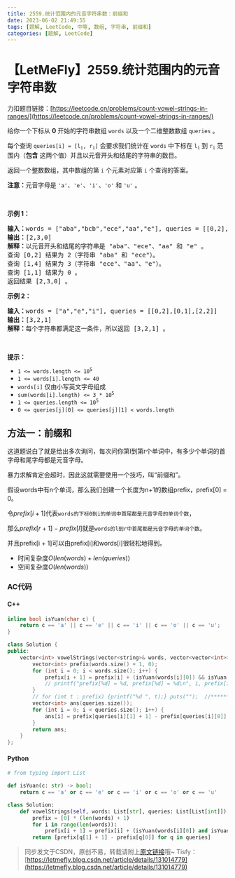 ```yaml
---
title: 2559.统计范围内的元音字符串数：前缀和
date: 2023-06-02 21:49:55
tags: [题解, LeetCode, 中等, 数组, 字符串, 前缀和]
categories: [题解, LeetCode]
---
```


# 【LetMeFly】2559.统计范围内的元音字符串数

力扣题目链接：[https://leetcode.cn/problems/count-vowel-strings-in-ranges/](https://leetcode.cn/problems/count-vowel-strings-in-ranges/)

<p>给你一个下标从 <strong>0</strong> 开始的字符串数组 <code>words</code> 以及一个二维整数数组 <code>queries</code> 。</p>

<p>每个查询 <code>queries[i] = [l<sub>i</sub>, r<sub>i</sub>]</code> 会要求我们统计在 <code>words</code> 中下标在 <code>l<sub>i</sub></code> 到 <code>r<sub>i</sub></code> 范围内（<strong>包含</strong> 这两个值）并且以元音开头和结尾的字符串的数目。</p>

<p>返回一个整数数组，其中数组的第 <code>i</code> 个元素对应第 <code>i</code> 个查询的答案。</p>

<p><strong>注意：</strong>元音字母是 <code>'a'</code>、<code>'e'</code>、<code>'i'</code>、<code>'o'</code> 和 <code>'u'</code> 。</p>

<p>&nbsp;</p>

<p><strong>示例 1：</strong></p>

<pre>
<strong>输入：</strong>words = ["aba","bcb","ece","aa","e"], queries = [[0,2],[1,4],[1,1]]
<strong>输出：</strong>[2,3,0]
<strong>解释：</strong>以元音开头和结尾的字符串是 "aba"、"ece"、"aa" 和 "e" 。
查询 [0,2] 结果为 2（字符串 "aba" 和 "ece"）。
查询 [1,4] 结果为 3（字符串 "ece"、"aa"、"e"）。
查询 [1,1] 结果为 0 。
返回结果 [2,3,0] 。
</pre>

<p><strong>示例 2：</strong></p>

<pre>
<strong>输入：</strong>words = ["a","e","i"], queries = [[0,2],[0,1],[2,2]]
<strong>输出：</strong>[3,2,1]
<strong>解释：</strong>每个字符串都满足这一条件，所以返回 [3,2,1] 。</pre>

<p>&nbsp;</p>

<p><strong>提示：</strong></p>

<ul>
	<li><code>1 &lt;= words.length &lt;= 10<sup>5</sup></code></li>
	<li><code>1 &lt;= words[i].length &lt;= 40</code></li>
	<li><code>words[i]</code> 仅由小写英文字母组成</li>
	<li><code>sum(words[i].length) &lt;= 3 * 10<sup>5</sup></code></li>
	<li><code>1 &lt;= queries.length &lt;= 10<sup>5</sup></code></li>
	<li><code>0 &lt;= queries[j][0] &lt;= queries[j][1] &lt;&nbsp;words.length</code></li>
</ul>


    
## 方法一：前缀和

这道题说白了就是给出多次询问，每次问你第l到第r个单词中，有多少个单词的首字母和尾字母都是元音字母。

暴力求解肯定会超时，因此这就需要使用一个技巧，叫“前缀和”。

假设words中有n个单词，那么我们创建一个长度为n+1的数组prefix，prefix[0] = 0。

令$prefix[i + 1]$代表```words的下标0到i的单词中首尾都是元音字母的单词个数```，

那么$prefix[r + 1] - prefix[l]$就是```words的l到r中首尾都是元音字母的单词个数```。

并且prefix[i + 1]可以由prefix[i]和words[i]很轻松地得到。

+ 时间复杂度$O(len(words) + len(queries))$
+ 空间复杂度$O(len(words))$

### AC代码

#### C++

```cpp
inline bool isYuan(char c) {
    return c == 'a' || c == 'e' || c == 'i' || c == 'o' || c == 'u';
}

class Solution {
public:
    vector<int> vowelStrings(vector<string>& words, vector<vector<int>>& queries) {
        vector<int> prefix(words.size() + 1, 0);
        for (int i = 0; i < words.size(); i++) {
            prefix[i + 1] = prefix[i] + (isYuan(words[i][0]) && isYuan(words[i].back()));  // 这里&&外必须加括号，不然会先执行prefix[i] + isYuan(words[i][0])，再将结果于isYuan(words[i].back())做与运算
            // printf("prefix[%d] = %d, prefix[%d] = %d\n", i, prefix[i], i + 1, prefix[i + 1]);  //**********
        }
        // for (int t : prefix) {printf("%d ", t);} puts("");  //**********
        vector<int> ans(queries.size());
        for (int i = 0; i < queries.size(); i++) {
            ans[i] = prefix[queries[i][1] + 1] - prefix[queries[i][0]];
        }
        return ans;
    }
};
```

#### Python

```python
# from typing import List

def isYuan(c: str) -> bool:
    return c == 'a' or c == 'e' or c == 'i' or c == 'o' or c == 'u'

class Solution:
    def vowelStrings(self, words: List[str], queries: List[List[int]]) -> List[int]:
        prefix = [0] * (len(words) + 1)
        for i in range(len(words)):
            prefix[i + 1] = prefix[i] + (isYuan(words[i][0]) and isYuan(words[i][-1]))
        return [prefix[q[1] + 1] - prefix[q[0]] for q in queries]
```

> 同步发文于CSDN，原创不易，转载请附上[原文链接](https://blog.letmefly.xyz/2023/06/02/LeetCode%202559.%E7%BB%9F%E8%AE%A1%E8%8C%83%E5%9B%B4%E5%86%85%E7%9A%84%E5%85%83%E9%9F%B3%E5%AD%97%E7%AC%A6%E4%B8%B2%E6%95%B0/)哦~
> Tisfy：[https://letmefly.blog.csdn.net/article/details/131014779](https://letmefly.blog.csdn.net/article/details/131014779)
